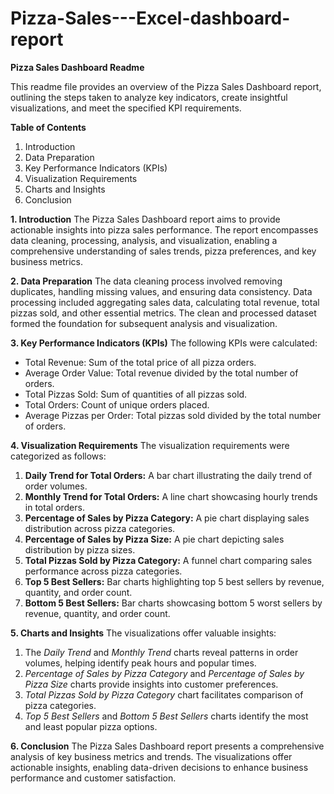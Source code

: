 # Pizza-Sales---Excel-dashboard-report

**Pizza Sales Dashboard Readme**

This readme file provides an overview of the Pizza Sales Dashboard report, outlining the steps taken to analyze key indicators, create insightful visualizations, and meet the specified KPI requirements.

**Table of Contents**
1. Introduction
2. Data Preparation
3. Key Performance Indicators (KPIs)
4. Visualization Requirements
5. Charts and Insights
6. Conclusion

 **1. Introduction**
  The Pizza Sales Dashboard report aims to provide actionable insights into pizza sales performance. The report encompasses data cleaning, processing, analysis, and visualization, 
  enabling a comprehensive understanding of sales trends, pizza preferences, and key business metrics.

 **2. Data Preparation**
   The data cleaning process involved removing duplicates, handling missing values, and ensuring data consistency. Data processing included aggregating sales data, calculating total 
   revenue, total pizzas sold, and other essential metrics. The clean and processed dataset formed the foundation for subsequent analysis and visualization.

  **3. Key Performance Indicators (KPIs)**
   The following KPIs were calculated:
   - Total Revenue: Sum of the total price of all pizza orders.
   - Average Order Value: Total revenue divided by the total number of orders.
   - Total Pizzas Sold: Sum of quantities of all pizzas sold.
   - Total Orders: Count of unique orders placed.
   - Average Pizzas per Order: Total pizzas sold divided by the total number of orders.

  **4. Visualization Requirements**
   The visualization requirements were categorized as follows:
   1. **Daily Trend for Total Orders:** A bar chart illustrating the daily trend of order volumes.
   2. **Monthly Trend for Total Orders:** A line chart showcasing hourly trends in total orders.
   3. **Percentage of Sales by Pizza Category:** A pie chart displaying sales distribution across pizza categories.
   4. **Percentage of Sales by Pizza Size:** A pie chart depicting sales distribution by pizza sizes.
   5. **Total Pizzas Sold by Pizza Category:** A funnel chart comparing sales performance across pizza categories.
   6. **Top 5 Best Sellers:** Bar charts highlighting top 5 best sellers by revenue, quantity, and order count.
   7. **Bottom 5 Best Sellers:** Bar charts showcasing bottom 5 worst sellers by revenue, quantity, and order count.

  **5. Charts and Insights**
   The visualizations offer valuable insights:
   1. The *Daily Trend* and *Monthly Trend* charts reveal patterns in order volumes, helping identify peak hours and popular times.
   2. *Percentage of Sales by Pizza Category* and *Percentage of Sales by Pizza Size* charts provide insights into customer preferences.
   3. *Total Pizzas Sold by Pizza Category* chart facilitates comparison of pizza categories.
   4. *Top 5 Best Sellers* and *Bottom 5 Best Sellers* charts identify the most and least popular pizza options.

  **6. Conclusion**
   The Pizza Sales Dashboard report presents a comprehensive analysis of key business metrics and trends. The visualizations offer actionable insights, enabling data-driven decisions to 
   enhance business performance and customer satisfaction.

